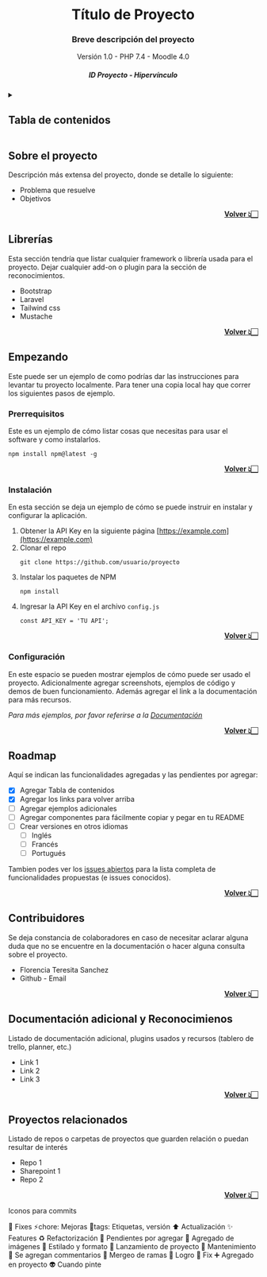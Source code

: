 <!-- Link TOP -->
<a name="top"></a>

<!-- Cabecera -->
<div align="center">

<!-- Logo <img> -->

<h1> Título de Proyecto </h1>

<h3>Breve descripción del proyecto</h3>
<span>
Versión 1.0 - PHP 7.4 - Moodle 4.0
</span>
<h5>ID Proyecto - Hipervínculo</h5>

</div>

<!-- Tabla de contenidos -->
<details>
<summary><h2>Tabla de contenidos</h2></summary>
  <ol>
    <li>
      <a href="#sobre-el-proyecto">Sobre el proyecto</a>
      <ul>
        <li><a href="#librerías">Librerías</a></li>
      </ul>
    </li>
    <li>
      <a href="#empezando">Empezando</a>
      <ul>
        <li><a href="#prerrequisitos">Prerrequisitos</a></li>
        <li><a href="#instalación">Instalación</a></li>
        <li><a href="#configuración">Configuración</a></li>
      </ul>
    </li>
    <li><a href="#roadmap">Roadmap</a></li>
    <li><a href="#contribuidores">Contribuidores</a></li>
    <li><a href="#contacto">Contacto</a></li>
    <li><a href="#documentación-adicional-y-reconocimienos">Documentación adicional y Reconocimientos</a></li>    
    <li><a href="#proyectos-relacionados">Proyectos relacionados</a></li>
  </ol>
</details>


<h2>Sobre el proyecto</h2>
Descripción más extensa del proyecto, donde se detalle lo siguiente:

- Problema que resuelve
- Objetivos

<strong><p align="right"><a href="#top">Volver 👆🏻</a></p></strong>

<h2>Librerías</h2>
Esta sección tendría que listar cualquier framework o librería usada para el proyecto. Dejar cualquier add-on o plugin para la sección de reconocimientos.

* Bootstrap
* Laravel
* Tailwind css
* Mustache

<strong><p align="right"><a href="#top">Volver 👆🏻</a></p></strong>

<h2>Empezando</h2>
Este puede ser un ejemplo de como podrías dar las instrucciones para levantar tu proyecto localmente. Para tener una copia local hay que correr los siguientes pasos de ejemplo.
<h3>Prerrequisitos</h3>
Este es un ejemplo de cómo listar cosas que necesitas para usar el software y como instalarlos.

```
npm install npm@latest -g
```

<strong><p align="right"><a href="#top">Volver 👆🏻</a></p></strong>

<h3>Instalación</h3>
En esta sección se deja un ejemplo de cómo se puede instruir en instalar y configurar la aplicación. 

1. Obtener la API Key en la siguiente página [https://example.com](https://example.com)
2. Clonar el repo
   ```
   git clone https://github.com/usuario/proyecto
   ```
3. Instalar los paquetes de NPM 
   ```
   npm install
   ```
4. Ingresar la API Key en el archivo `config.js`
   ```
   const API_KEY = 'TU API';
   ```

<strong><p align="right"><a href="#top">Volver 👆🏻</a></p></strong>

<h3>Configuración</h3>
En este espacio se pueden mostrar ejemplos de cómo puede ser usado el proyecto. Adicionalmente agregar screenshots, ejemplos de código y demos de buen funcionamiento. Además agregar el link a la documentación para más recursos. 

_Para más ejemplos, por favor referirse a la [Documentación](https://example.com)_

<strong><p align="right"><a href="#top">Volver 👆🏻</a></p></strong>

<h2>Roadmap</h2>
Aquí se indican las funcionalidades agregadas y las pendientes por agregar:

- [x] Agregar Tabla de contenidos
- [x] Agregar los links para volver arriba
- [ ] Agregar ejemplos adicionales
- [ ] Agregar componentes para fácilmente copiar y pegar en tu README
- [ ] Crear versiones en otros idiomas
    - [ ] Inglés
    - [ ] Francés
    - [ ] Portugués

Tambien podes ver los [issues abiertos](https://github.com/Ginevrana/ReadMe-Template/issues) para la lista completa de funcionalidades propuestas (e issues conocidos).

<strong><p align="right"><a href="#top">Volver 👆🏻</a></p></strong>

<h2>Contribuidores</h2>
Se deja constancia de colaboradores en caso de necesitar aclarar alguna duda que no se encuentre en la documentación o hacer alguna consulta sobre el proyecto.

- Florencia Teresita Sanchez 
- Github - Email

<strong><p align="right"><a href="#top">Volver 👆🏻</a></p></strong>


<h2>Documentación adicional y Reconocimienos</h2>
Listado de documentación adicional, plugins usados y recursos (tablero de trello, planner, etc.)

- Link 1
- Link 2
- Link 3

<strong><p align="right"><a href="#top">Volver 👆🏻</a></p></strong>

<h2>Proyectos relacionados</h2>
Listado de repos o carpetas de proyectos que guarden relación o puedan resultar de interés

- Repo 1
- Sharepoint 1
- Repo 2

<strong><p align="right"><a href="#top">Volver 👆🏻</a></p></strong>



Iconos para commits

:bug: Fixes
:zap:chore: Mejoras
:bookmark:tags: Etiquetas, versión
:arrow_up: Actualización
:sparkles: Features
:recycle: Refactorización
:memo: Pendientes por agregar
:camera_flash: Agregado de imágenes
:art: Estilado y formato
:rocket: Lanzamiento de proyecto
:construction: Mantenimiento
:speech_balloon: Se agregan commentarios
:twisted_rightwards_arrows: Mergeo de ramas
:tada: Logro
:wrench: Fix
:heavy_plus_sign: Agregado en proyecto
:alien: Cuando pinte
